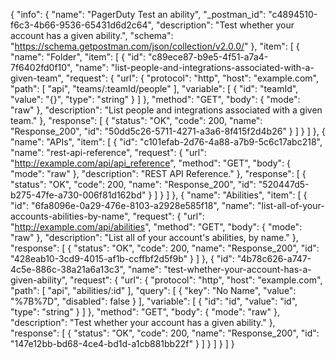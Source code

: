 {
  "info": {
    "name": "PagerDuty Test an ability",
    "_postman_id": "c4894510-f6c3-4b66-9536-65431d6d2c64",
    "description": "Test whether your account has a given ability.",
    "schema": "https://schema.getpostman.com/json/collection/v2.0.0/"
  },
  "item": [
    {
      "name": "Folder",
      "item": [
        {
          "id": "c89ece87-b9e5-4f51-a7a4-7f6402fd0f10",
          "name": "list-people-and-integrations-associated-with-a-given-team",
          "request": {
            "url": {
              "protocol": "http",
              "host": "example.com",
              "path": [
                "api",
                "teams/:teamId/people"
              ],
              "variable": [
                {
                  "id": "teamId",
                  "value": "{}",
                  "type": "string"
                }
              ]
            },
            "method": "GET",
            "body": {
              "mode": "raw"
            },
            "description": "List people and integrations associated with a given team."
          },
          "response": [
            {
              "status": "OK",
              "code": 200,
              "name": "Response_200",
              "id": "50dd5c26-5711-4271-a3a6-8f415f2d4b26"
            }
          ]
        }
      ]
    },
    {
      "name": "APIs",
      "item": [
        {
          "id": "c101efab-2d76-4a88-a7b9-5c6c17abc218",
          "name": "rest-api-reference",
          "request": {
            "url": "http://example.com/api/api_reference",
            "method": "GET",
            "body": {
              "mode": "raw"
            },
            "description": "REST API Reference."
          },
          "response": [
            {
              "status": "OK",
              "code": 200,
              "name": "Response_200",
              "id": "520447d5-b275-47fe-a730-006f81d162bd"
            }
          ]
        }
      ]
    },
    {
      "name": "Abilities",
      "item": [
        {
          "id": "6fa8096e-0a29-476e-8103-a2928e585f18",
          "name": "list-all-of-your-accounts-abilities-by-name",
          "request": {
            "url": "http://example.com/api/abilities",
            "method": "GET",
            "body": {
              "mode": "raw"
            },
            "description": "List all of your account's abilities, by name."
          },
          "response": [
            {
              "status": "OK",
              "code": 200,
              "name": "Response_200",
              "id": "428eab10-3cd9-4015-af1b-ccffbf2d5f9b"
            }
          ]
        },
        {
          "id": "4b78c626-a747-4c5e-886c-38a21a6a13c3",
          "name": "test-whether-your-account-has-a-given-ability",
          "request": {
            "url": {
              "protocol": "http",
              "host": "example.com",
              "path": [
                "api",
                "abilities/:id"
              ],
              "query": [
                {
                  "key": "No Name",
                  "value": "%7B%7D",
                  "disabled": false
                }
              ],
              "variable": [
                {
                  "id": "id",
                  "value": "id",
                  "type": "string"
                }
              ]
            },
            "method": "GET",
            "body": {
              "mode": "raw"
            },
            "description": "Test whether your account has a given ability."
          },
          "response": [
            {
              "status": "OK",
              "code": 200,
              "name": "Response_200",
              "id": "147e12bb-bd68-4ce4-bd1d-a1cb881bb22f"
            }
          ]
        }
      ]
    }
  ]
}